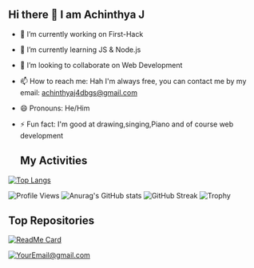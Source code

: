 ## Hi there 👋 I am Achinthya J



- 🔭 I’m currently working on First-Hack
- 🌱 I’m currently learning JS & Node.js
- 👯 I’m looking to collaborate on Web Development
- 📫 How to reach me: Hah I'm always free, you can contact me by my email: achinthyaj4dbgs@gmail.com 
- 😄 Pronouns: He/Him
- ⚡ Fun fact: I'm good at drawing,singing,Piano and of course web development

  ## My Activities
 [![Top Langs](https://github-readme-stats.vercel.app/api/top-langs/?username=AchinthyaJ&layout=compact&theme=radical)](https://github.com/anuraghazra/github-readme-stats)
  
  ![Profile Views](https://komarev.com/ghpvc/?username=AchinthyaJ)
![Anurag's GitHub stats](https://github-readme-stats.vercel.app/api?username=AchinthyaJ&show_icons=true&theme=radical)
![GitHub Streak](https://github-readme-streak-stats.herokuapp.com/?user=AchinthyaJ&theme=radical)
![Trophy](https://github-profile-trophy.vercel.app/?username=AchinthyaJ&theme=radical)

## Top Repositories
[![ReadMe Card](https://github-readme-stats.vercel.app/api/pin/?username=AchinthyaJ&repo=yourrepo&theme=radical)](https://github.com/AchinthyaJ/First-Hack)

  <a href="mailto:achinthyaj4dbgs@gmail.com">![YourEmail@gmail.com](https://img.shields.io/badge/Gmail-D14836?style=for-the-badge&logo=gmail&logoColor=white)</a>
  
